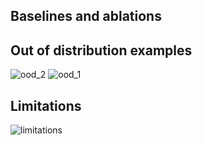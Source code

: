 
## Baselines and ablations

## Out of distribution examples
![ood_2](https://github.com/user-attachments/assets/5116275e-b256-4ee5-9563-5b25431bd473)
![ood_1](https://github.com/user-attachments/assets/990c9b9b-1d37-44f8-86a9-98b73df06b3d)

## Limitations
![limitations](https://github.com/user-attachments/assets/12bc5731-29a2-4d18-a69b-b6f4e92afe6f)

